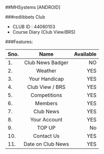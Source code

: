 ##MHSystems [ANDROID]

###redlibbets Club

- CLUB ID : 44080103
- Course Diary (Club View/BRS)


###Features:

| Sno. | Name              | Available      |
| ---- |:----------------: |          ---:  |
| 1.   | Club News Badger  |       NO       |
| 2.   | Weather           |       YES      |
| 3.   | Your Handicap     |       YES      |
| 4.   | Club View / BRS   |       YES      |
| 5.   | Competitions      |       YES      |
| 6.   | Members           |       YES      |
| 7.   | Club News         |       YES      |
| 8.   | Your Account      |       YES      |
| 9.   | TOP UP            |       No       |
| 10.  | Contact Us        |       YES      |
| 11.  | Date on Club News |       YES      |